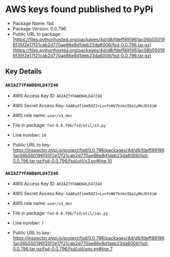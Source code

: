 # AWS keys found published to PyPi

* Package Name: fsd
* Package Version: 0.0.796
* Public URL to package: [https://files.pythonhosted.org/packages/4d/d8/fdeff891961ac06b550196f35f2e17f21cab2d770ae86e8d1deb23da6006/fsd-0.0.796.tar.gz](https://files.pythonhosted.org/packages/4d/d8/fdeff891961ac06b550196f35f2e17f21cab2d770ae86e8d1deb23da6006/fsd-0.0.796.tar.gz)

## Key Details

### `AKIAZ7YFAWD6HLD47Z4O`

* AWS Access Key ID: `AKIAZ7YFAWD6HLD47Z4O`
* AWS Secret Access Key: `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` 
* AWS role name: `user/s3_dev`
* File in package: `fsd-0.0.796/fsd/util/s3.py`
* Line number: `10`

* Public URL to key: https://inspector.pypi.io/project/fsd/0.0.796/packages/4d/d8/fdeff891961ac06b550196f35f2e17f21cab2d770ae86e8d1deb23da6006/fsd-0.0.796.tar.gz/fsd-0.0.796/fsd/util/s3.py#line.10



### `AKIAZ7YFAWD6HLD47Z4O`

* AWS Access Key ID: `AKIAZ7YFAWD6HLD47Z4O`
* AWS Secret Access Key: `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` 
* AWS role name: `user/s3_dev`
* File in package: `fsd-0.0.796/fsd/util/sqs.py`
* Line number: `7`

* Public URL to key: https://inspector.pypi.io/project/fsd/0.0.796/packages/4d/d8/fdeff891961ac06b550196f35f2e17f21cab2d770ae86e8d1deb23da6006/fsd-0.0.796.tar.gz/fsd-0.0.796/fsd/util/sqs.py#line.7


